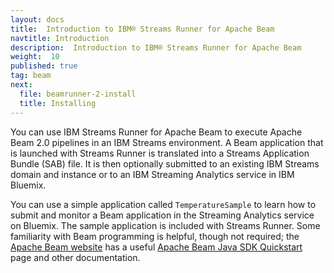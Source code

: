 ```yaml
---
layout: docs
title:  Introduction to IBM® Streams Runner for Apache Beam
navtitle: Introduction
description:  Introduction to IBM® Streams Runner for Apache Beam
weight:  10
published: true
tag: beam
next:
  file: beamrunner-2-install
  title: Installing
---
```


You can use IBM Streams Runner for Apache Beam to execute Apache Beam 2.0 pipelines in an IBM Streams environment. A Beam  application that is launched with Streams Runner is translated into a Streams Application Bundle (SAB) file. It is then optionally submitted to an existing IBM Streams domain and instance or to an IBM Streaming Analytics service in IBM Bluemix.

You can use a simple application called `TemperatureSample` to learn how to submit and monitor a Beam application in the Streaming Analytics service on Bluemix.  The sample application is included with Streams Runner. Some familiarity with Beam programming is helpful, though not required; the [Apache Beam website](https://beam.apache.org/) has a useful [Apache Beam Java SDK Quickstart](https://beam.apache.org/get-started/quickstart-java/) page and other documentation.
